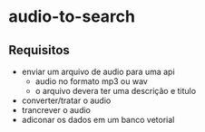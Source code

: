 # audio-to-search

## Requisitos
- enviar um arquivo de audio para uma api
  - audio no formato mp3 ou wav
  - o arquivo devera ter uma descrição e titulo
- converter/tratar o audio
- trancrever o audio
- adiconar os dados em um banco vetorial
